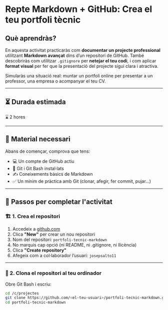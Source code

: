 #  Repte Markdown + GitHub: Crea el teu portfoli tècnic

##  Què aprendràs?

En aquesta activitat practicaràs com **documentar un projecte professional** utilitzant **Markdown avançat** dins d’un repositori de GitHub. També descobriràs com utilitzar `.gitignore` per **netejar el teu codi**, i com aplicar **format visual** per fer que la presentació del projecte sigui clara i atractiva.

Simularàs una situació real: muntar un portfoli online per presentar a un professor, una empresa o acompanyar el teu CV.

---

## ⏳ Durada estimada

⌛ 2 hores

---

## 🧰 Material necessari

Abans de començar, comprova que tens:

- 💻 Un compte de GitHub actiu  
- 🔧 Git i Git Bash instal·lats  
- ✍️ Coneixements bàsics de Markdown  
- ✅ Un mínim de pràctica amb Git (clonar, afegir, fer commit, pujar...)

---

## 🔁 Passos per completar l'activitat

### 🏗️ 1. Crea el repositori

1. Accedeix a [github.com](https://github.com)
2. Clica **"New"** per crear un nou repositori
3. Nom del repositori: `portfoli-tecnic-markdown`
4. No marquis cap opció (ni README, ni .gitignore, ni llicència)
5. Clica **"Create repository"**
6. Afegeix com a col·laborador l’usuari: `josepsalto11`

---

### 🔽 2. Clona el repositori al teu ordinador

Obre Git Bash i escriu:

```bash
cd /c/projectes
git clone https://github.com/<el-teu-usuari>/portfoli-tecnic-markdown.git
cd portfoli-tecnic-markdown

